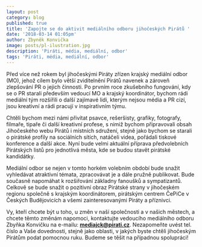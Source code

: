```yaml
---
layout: post
category: blog
published: true
title: 'Zapojte se do aktivit mediálního odboru jihočeských Pirátů '
date: '2018-03-14 01:05pm'
author: Zbyněk Konvička
image: posts/pl-ilustration.jpg
description: 'Piráti, média, mediální, odbor'
tags: 'Piráti, média, mediální, odbor'
---
```

Před více než rokem byl jihočeskými Piráty zřízen krajský mediální odbor (MO), jehož cílem bylo větší zviditelnění Pirátů navenek a zároveň zlepšování PR o jejich činnosti. Po prvním roce zkušebního fungování, kdy se o PR starali především vedoucí MO a krajský koordinátor, bychom rádi mediální tým rozšířili o další zajímavé lidi, kterým nejsou média a PR cizí, jsou kreativní a rádi pracují v inspirativním týmu.

Chtěli bychom mezi námi přivítat psavce, rešeršisty, grafiky, fotografy, filmaře, tipaře či další kreativní profese, s nimiž bychom připravovali obsah Jihočeského webu Pirátů i místních sdružení, stejně jako bychom se starali o pirátské profily na sociálních sítích, natáčeli videa, pořádali tiskové konference a další akce. Nyní bude velmi aktuální příprava předvolebních Pirátských listů pro jednotlivá města, kde se budou stavět pirátské kandidátky.

Mediální odbor se nejen v tomto horkém volebním období bude snažit vyhledávat atraktivní témata, zpracovávat je a dále pružně publikovat. Bude současně napomáhat k rozšiřování základny fanoušků a sympatizantů. Celkově se bude snažit o pozitivní obraz Pirátské strany v jihočeském regionu společně s krajským koordinátorem, pirátským centrem ČePiCe v Českých Budějovicích a všemi zainteresovanými Piráty a příznivci.

Vy, kteří chcete být u toho, u změn v naší společnosti a v našich městech, a chcete těmto změnám napomoci, kontaktujte vedoucího mediálního odboru Zbyňka Konvičku na e-mailu: [**mediajck@pirati.cz**](mediajck@pirati.cz). Nezapomeňte uvést tel. číslo a Vaše dovednosti, stejně jako oblasti, v jakých byste chtěli jihočeským Pirátům podat pomocnou ruku. Budeme se těšit na případnou spolupráci!
